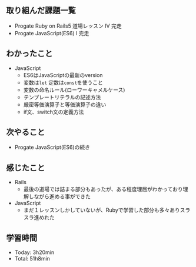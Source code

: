 ## 取り組んだ課題一覧
- Progate Ruby on Rails5 道場レッスン IV  完走
- Progate JavaScript(ES6) Ⅰ 完走
## わかったこと
- JavaScript
  - ES6はJavaScriptの最新のversion
  - 変数は`let` 定数は`const`を使うこと
  - 変数の命名ルール(ローワーキャメルケース)
  - テンプレートリテラルの記述方法
  - 厳密等価演算子と等価演算子の違い
  - if文、switch文の定義方法 
## 次やること
- Progate JavaScript(ES6)の続き
## 感じたこと
- Rails
  - 最後の道場では詰まる部分もあったが、ある程度理屈がわかっており理解しながら進める事ができた
- JavaScript
  - まだ１レッスンしかしていないが、Rubyで学習した部分も多々ありスラスラ進めれた
## 学習時間
- Today: 3h20min
- Total: 51h8min
